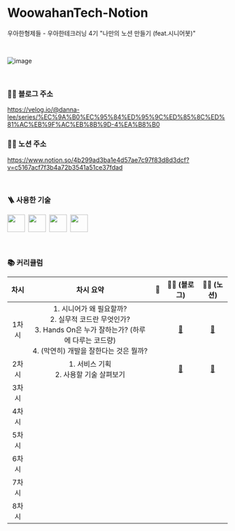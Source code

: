 # WoowahanTech-Notion
우아한형제들 - 우아한테크러닝 4기 "나만의 노션 만들기 (feat.시니어봇)" 

<br />

![image](https://user-images.githubusercontent.com/71601985/120310421-5867f380-c311-11eb-8a1a-78e98112a8f3.png)

<br />

### ✍🏻 블로그 주소
https://velog.io/@danna-lee/series/%EC%9A%B0%EC%95%84%ED%95%9C%ED%85%8C%ED%81%AC%EB%9F%AC%EB%8B%9D-4%EA%B8%B0  

### ✍🏻 노션 주소
https://www.notion.so/4b299ad3ba1e4d57ae7c97f83d8d3dcf?v=c5167acf7f3b4a72b3541a51ce37fdad  

<br />

### 🪜 사용한 기술


<img src="https://img.shields.io/badge/-React-61DAFB?logo=react&logoColor=white&style=flat" height=40>&nbsp;&nbsp;<img src="https://img.shields.io/badge/-CSS3-2573B6?logo=css3&logoColor=white&style=flat" height=40>&nbsp;&nbsp;<img src="https://img.shields.io/badge/-HTML5-ED4133?logo=html5&logoColor=white&style=flat" height=40>&nbsp;&nbsp;<img src="https://img.shields.io/badge/-TypeScript-3276C1?logo=typescript&logoColor=white&style=flat" height=40>

<br />

### 📚 커리큘럼  
|차시|차시 요약|📂|✍🏻 (블로그)|✍🏻 (노션)|
|:---:|:---:|:---:|:---:|:---:|
|1차시|1. 시니어가 왜 필요할까?<br/>2. 실무적 코드란 무엇인가?<br/>3. Hands On은 누가 잘하는가? (하루에 다루는 코드량)<br/>4. (막연히) 개발을 잘한다는 것은 뭘까?|<a href=""></a>|<a href="https://velog.io/@danna-lee/%EC%9A%B0%EC%95%84%ED%95%9C%ED%85%8C%ED%81%AC%EB%9F%AC%EB%8B%9D-4%EA%B8%B0-%EB%82%98%EB%A7%8C%EC%9D%98-%EB%85%B8%EC%85%98-%EB%A7%8C%EB%93%A4%EA%B8%B0feat.%EC%8B%9C%EB%8B%88%EC%96%B4%EB%B4%87-1%EC%B0%A8%EC%8B%9C">🔗</a>|<a href="https://www.notion.so/1-OT-c3ba7901c3af43779ac9b6c678c94921">🔗</a>|
|2차시|1. 서비스 기획<br/>2. 사용할 기술 살펴보기|<a href=""></a>|<a href="https://velog.io/@danna-lee/%EC%9A%B0%EC%95%84%ED%95%9C%ED%85%8C%ED%81%AC%EB%9F%AC%EB%8B%9D-4%EA%B8%B0-%EB%82%98%EB%A7%8C%EC%9D%98-%EB%85%B8%EC%85%98-%EB%A7%8C%EB%93%A4%EA%B8%B0feat.%EC%8B%9C%EB%8B%88%EC%96%B4%EB%B4%87-2%EC%B0%A8%EC%8B%9C">🔗</a>|<a href="https://www.notion.so/2-10878d27da66403281113d0b53f40fdc">🔗</a>|
|3차시||<a href=""></a>|<a href=""></a>|<a href=""></a>|
|4차시||<a href=""></a>|<a href=""></a>|<a href=""></a>|
|5차시||<a href=""></a>|<a href=""></a>|<a href=""></a>|
|6차시||<a href=""></a>|<a href=""></a>|<a href=""></a>|
|7차시||<a href=""></a>|<a href=""></a>|<a href=""></a>|
|8차시||<a href=""></a>|<a href=""></a>|<a href=""></a>|
